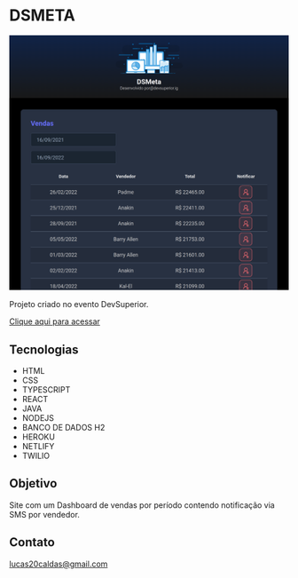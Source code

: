 # DSMETA

![preview](./.github/dsmeta-lucascaldas.netlify.app_.png)

Projeto criado no evento DevSuperior.

[Clique aqui para acessar](https://dsmeta-lucascaldas.netlify.app/)

## Tecnologias

- HTML
- CSS
- TYPESCRIPT
- REACT
- JAVA
- NODEJS
- BANCO DE DADOS H2
- HEROKU
- NETLIFY
- TWILIO 

## Objetivo

Site com um Dashboard de vendas por período contendo notificação via SMS por vendedor.

## Contato

lucas20caldas@gmail.com